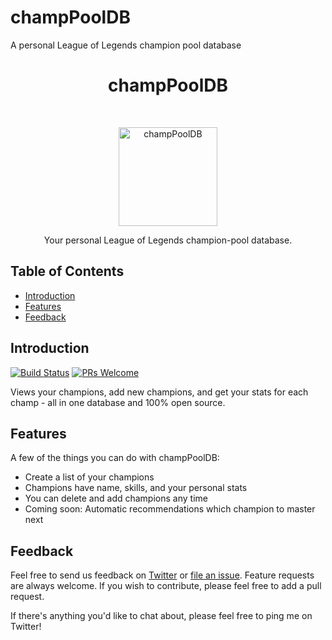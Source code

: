 # champPoolDB
A personal League of Legends champion pool database

<h1 align="center"> champPoolDB </h1> <br>
<p align="center">
  <img alt="champPoolDB" title="champPoolDB" src="https://imgur.com/QZo2JmO" width="158">
</p>

<p align="center">
  Your personal League of Legends champion-pool database.
</p>

<!-- START doctoc generated TOC please keep comment here to allow auto update -->
<!-- DON'T EDIT THIS SECTION, INSTEAD RE-RUN doctoc TO UPDATE -->
## Table of Contents

- [Introduction](#introduction)
- [Features](#features)
- [Feedback](#feedback)

<!-- END doctoc generated TOC please keep comment here to allow auto update -->

## Introduction

[![Build Status](https://img.shields.io/travis/gitpoint/git-point.svg?style=flat-square)](https://travis-ci.org/gitpoint/git-point)
[![PRs Welcome](https://img.shields.io/badge/PRs-welcome-brightgreen.svg?style=flat-square)](http://makeapullrequest.com)

Views your champions, add new champions, and get your stats for each champ - all in one database and 100% open source. 

## Features

A few of the things you can do with champPoolDB:

* Create a list of your champions
* Champions have name, skills, and your personal stats 
* You can delete and add champions any time
* Coming soon: Automatic recommendations which champion to master next

## Feedback

Feel free to send us feedback on [Twitter](https://twitter.com/akzlab) or [file an issue](https://github.com/makzent/champPoolDB/issues/new). Feature requests are always welcome. If you wish to contribute, please feel free to add a pull request. 

If there's anything you'd like to chat about, please feel free to ping me on Twitter!
